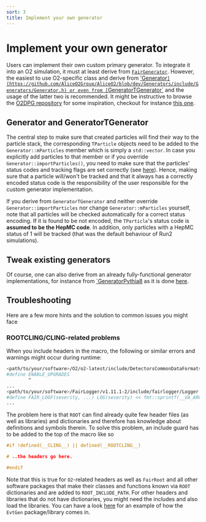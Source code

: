 ```yaml
---
sort: 3
title: Implement your own generator
---
```


# Implement your own generator

Users can implement their own custom primary generator. To integrate it into an O2 simulation, it must at least derive from [`FairGenerator`](https://github.com/FairRootGroup/FairRoot/blob/master/base/sim/FairGenerator.h). However, the easiest to use O2-specific class and derive from ['Generator`](https://github.com/AliceO2Group/AliceO2/blob/dev/Generators/include/Generators/Generator.h) or even
from [`GeneratorTGenerator`](https://github.com/AliceO2Group/AliceO2/blob/dev/Generators/include/Generators/GeneratorTGenerator.h) and the usage of the latter two is recommended. It might be instructive to browse the [O2DPG repository](https://github.com/AliceO2Group/O2DPG) for some inspiration, checkout for instance
[this one](https://github.com/AliceO2Group/O2DPG/blob/master/MC/config/PWGDQ/external/generator/GeneratorCocktailPromptCharmoniaToMuonEvtGen_pp13TeV.C).

## Generator and GeneratorTGenerator

The central step to make sure that created particles will find their way to the particle stack, the corresponding `TParticle` objects need to be added to the `Generator::mParticles` member which is simply a `std::vector`. In case you explicitly add particles to that member or if you override `Generator::importParticles()`, you need to make sure that the particles' status codes and tracking flags
are set correctly (see [here](README.md#generator-status-codes-flagging-particles-to-be-trackedtransported)).
Hence, making sure that a particle will/won't be tracked and that it always has a correctly encoded status code is the responsibility of the user responsible for the custom generator implementation.

If you derive from `GeneratorTGenerator` and neither override `Generator::importParticles` nor change `Generator::mParticles` yourself, note that all particles will be checked automatically for a correct status encoding. If it is found to be not encoded, the `TParticle`'s status code is **assumed to be the HepMC code**.
In addition, only particles with a HepMC status of 1 will be tracked (that was the default behaviour of Run2 simulations).

## Tweak existing generators

Of course, one can also derive from an already fully-functional generator implementations, for instance from [`GeneratorPythia8](https://github.com/AliceO2Group/AliceO2/blob/dev/Generators/include/Generators/GeneratorPythia8.h) as it is done [here](https://github.com/AliceO2Group/O2DPG/blob/master/MC/config/PWGLF/pythia8/generator_pythia8_longlived.C).


## Troubleshooting

Here are a few more hints and the solution to common issues you might face

### ROOTCLING/CLING-related problems

When you include headers in the macro, the following or similar errors and warnings might occur during runtime:
```bash
<path/to/your/software>/O2/o2-latest/include/DetectorsCommonDataFormats/UpgradesStatus.h:16:9: warning: 'ENABLE_UPGRADES' macro redefined [-Wmacro-redefined]
#define ENABLE_UPGRADES
        ^
...
<path/to/your/software>/FairLogger/v1.11.1-2/include/fairlogger/Logger.h:435:48: note: expanded from macro 'FAIR_LOGF'
#define FAIR_LOGF(severity, ...) LOG(severity) << fmt::sprintf(__VA_ARGS__)
...
```
The problem here is that `ROOT` can find already quite few header files (as well as libraries) and dictionaries and therefore has knowledge about definitions and symbols therein. To solve this problem, an include guard has to be added to the top of the macro like so
```c++
#if !defined(__CLING__) || defined(__ROOTCLING__)

# ..the headers go here.

#endif
```
Note that this is true for `O2`-related headers as well as `FairRoot` and all other software packages that make their classes and functions known via `ROOT` dictionaries and are added to `ROOT_INCLUDE_PATH`. For other headers and libraries that do not have dictionaries, you might need the includes and also load the libraries.
You can have a look [here](https://github.com/njacazio/O2DPG/blob/8b6feb295867394663c2a1b01a736cfaed8449c1/MC/config/PWGDQ/EvtGen/GeneratorEvtGen.C) for an example of how the `EvtGen` package/library comes in.
